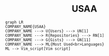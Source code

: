 <h1 align="center">USAA</h1>

```mermaid
graph LR
COMPANY_NAME{USAA}
COMPANY_NAME ---> U{Users} ---> UN[1]
COMPANY_NAME ---> R{Repositories} ---> RN[1]
COMPANY_NAME ---> G{Gists} ---> GN[11]
COMPANY_NAME ---> ML{Most Used<br>Languages}
ML --> Vim_script[Vim script]
```
